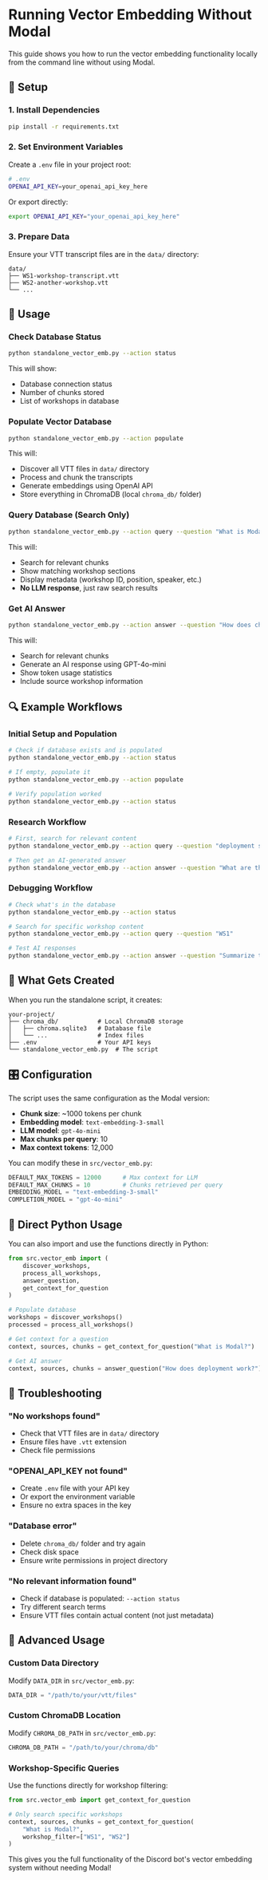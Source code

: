 # Running Vector Embedding Without Modal

This guide shows you how to run the vector embedding functionality locally from the command line without using Modal.

## 🔧 Setup

### 1. Install Dependencies
```bash
pip install -r requirements.txt
```

### 2. Set Environment Variables
Create a `.env` file in your project root:
```bash
# .env
OPENAI_API_KEY=your_openai_api_key_here
```

Or export directly:
```bash
export OPENAI_API_KEY="your_openai_api_key_here"
```

### 3. Prepare Data
Ensure your VTT transcript files are in the `data/` directory:
```
data/
├── WS1-workshop-transcript.vtt
├── WS2-another-workshop.vtt
└── ...
```

## 🚀 Usage

### Check Database Status
```bash
python standalone_vector_emb.py --action status
```

This will show:
- Database connection status
- Number of chunks stored
- List of workshops in database

### Populate Vector Database
```bash
python standalone_vector_emb.py --action populate
```

This will:
- Discover all VTT files in `data/` directory
- Process and chunk the transcripts
- Generate embeddings using OpenAI API
- Store everything in ChromaDB (local `chroma_db/` folder)

### Query Database (Search Only)
```bash
python standalone_vector_emb.py --action query --question "What is Modal?"
```

This will:
- Search for relevant chunks
- Show matching workshop sections
- Display metadata (workshop ID, position, speaker, etc.)
- **No LLM response**, just raw search results

### Get AI Answer
```bash
python standalone_vector_emb.py --action answer --question "How does chunking work?"
```

This will:
- Search for relevant chunks
- Generate an AI response using GPT-4o-mini
- Show token usage statistics
- Include source workshop information

## 🔍 Example Workflows

### Initial Setup and Population
```bash
# Check if database exists and is populated
python standalone_vector_emb.py --action status

# If empty, populate it
python standalone_vector_emb.py --action populate

# Verify population worked
python standalone_vector_emb.py --action status
```

### Research Workflow
```bash
# First, search for relevant content
python standalone_vector_emb.py --action query --question "deployment strategies"

# Then get an AI-generated answer
python standalone_vector_emb.py --action answer --question "What are the best deployment strategies mentioned in the workshops?"
```

### Debugging Workflow
```bash
# Check what's in the database
python standalone_vector_emb.py --action status

# Search for specific workshop content
python standalone_vector_emb.py --action query --question "WS1"

# Test AI responses
python standalone_vector_emb.py --action answer --question "Summarize the main points from WS1"
```

## 📂 What Gets Created

When you run the standalone script, it creates:

```
your-project/
├── chroma_db/           # Local ChromaDB storage
│   ├── chroma.sqlite3   # Database file
│   └── ...              # Index files
├── .env                 # Your API keys
└── standalone_vector_emb.py  # The script
```

## 🎛️ Configuration

The script uses the same configuration as the Modal version:

- **Chunk size**: ~1000 tokens per chunk
- **Embedding model**: `text-embedding-3-small`
- **LLM model**: `gpt-4o-mini`
- **Max chunks per query**: 10
- **Max context tokens**: 12,000

You can modify these in `src/vector_emb.py`:
```python
DEFAULT_MAX_TOKENS = 12000      # Max context for LLM
DEFAULT_MAX_CHUNKS = 10         # Chunks retrieved per query
EMBEDDING_MODEL = "text-embedding-3-small"
COMPLETION_MODEL = "gpt-4o-mini"
```

## 🔄 Direct Python Usage

You can also import and use the functions directly in Python:

```python
from src.vector_emb import (
    discover_workshops, 
    process_all_workshops, 
    answer_question,
    get_context_for_question
)

# Populate database
workshops = discover_workshops()
processed = process_all_workshops()

# Get context for a question
context, sources, chunks = get_context_for_question("What is Modal?")

# Get AI answer
context, sources, chunks = answer_question("How does deployment work?")
```

## 🐛 Troubleshooting

### "No workshops found"
- Check that VTT files are in `data/` directory
- Ensure files have `.vtt` extension
- Check file permissions

### "OPENAI_API_KEY not found"
- Create `.env` file with your API key
- Or export the environment variable
- Ensure no extra spaces in the key

### "Database error"
- Delete `chroma_db/` folder and try again
- Check disk space
- Ensure write permissions in project directory

### "No relevant information found"
- Check if database is populated: `--action status`
- Try different search terms
- Ensure VTT files contain actual content (not just metadata)

## 🔧 Advanced Usage

### Custom Data Directory
Modify `DATA_DIR` in `src/vector_emb.py`:
```python
DATA_DIR = "/path/to/your/vtt/files"
```

### Custom ChromaDB Location
Modify `CHROMA_DB_PATH` in `src/vector_emb.py`:
```python
CHROMA_DB_PATH = "/path/to/your/chroma/db"
```

### Workshop-Specific Queries
Use the functions directly for workshop filtering:
```python
from src.vector_emb import get_context_for_question

# Only search specific workshops
context, sources, chunks = get_context_for_question(
    "What is Modal?", 
    workshop_filter=["WS1", "WS2"]
)
```

This gives you the full functionality of the Discord bot's vector embedding system without needing Modal! 